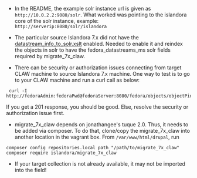
* In the README, the example solr instance url is given as  `http://10.0.2.2:9080/solr`.  What worked was pointing to the islandora core of the solr instance, example: `http://serverip:8080/solr/islandora`

* The particular source Islandora 7.x did not have the [datastream_info_to_solr.xslt](https://github.com/discoverygarden/islandora_transforms/blob/fdeac90196431504a83568869356c0bd46962600/datastream_info_to_solr.xslt#L9) enabled.  Needed to enable it and reindex the objects in solr to have the fedora_datastreams_ms solr fields required by migrate_7x_claw.

* There can be security or authorization issues connecting from target CLAW machine to source Islandora 7.x machine.  One way to test is to go to your CLAW machine and run a curl call as below:
```
 curl -I http://fedoraAdmin:fedoraPwd@fedoraServer:8080/fedora/objects/objectPid/objectXML
 ```
 If you get a 201 response, you should be good. Else, resolve the security or authorization issue first.  

* migrate_7x_claw depends on jonathangee's tuque 2.0.  Thus, it needs to be added via composer.  To do that, clone/copy the migrate_7x_claw into another location in the vagrant box.  From `/var/www/html/drupal`, run

```
composer config repositories.local path "/path/to/migrate_7x_claw"
composer require islandora/migrate_7x_claw
```

* If your target collection is not already available, it may not be imported into the field!
